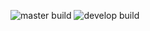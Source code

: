 ![master build](https://github.com/dgrochowski/test/workflows/master/badge.svg)
![develop build](https://github.com/dgrochowski/test/workflows/develop/badge.svg)
